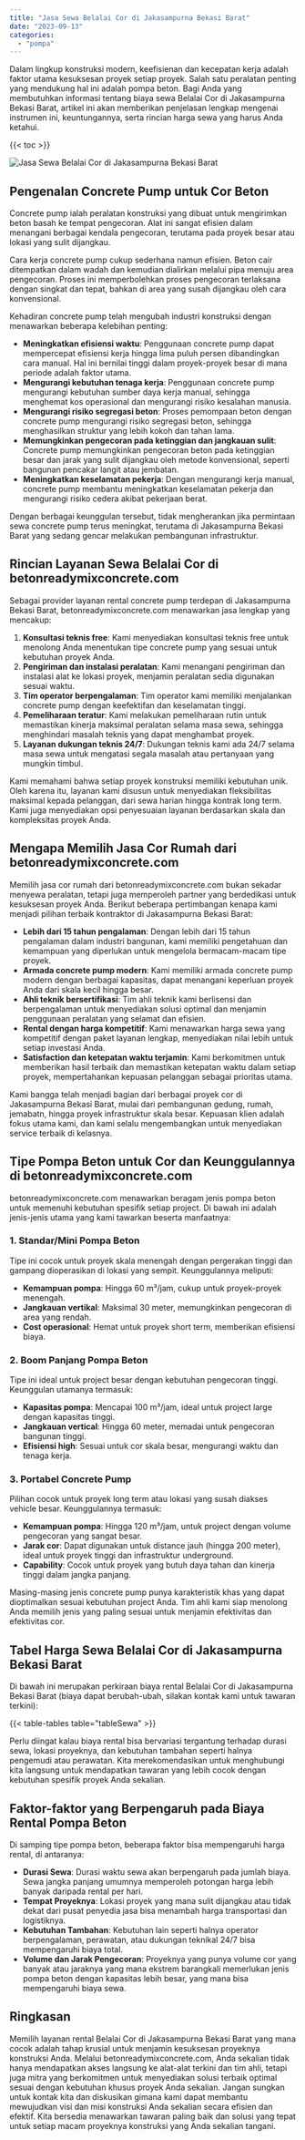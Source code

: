 ```yaml
---
title: "Jasa Sewa Belalai Cor di Jakasampurna Bekasi Barat"
date: "2023-09-13"
categories: 
  - "pompa"
---
```


Dalam lingkup konstruksi modern, keefisienan dan kecepatan kerja adalah faktor utama kesuksesan proyek setiap proyek. Salah satu peralatan penting yang mendukung hal ini adalah pompa beton. Bagi Anda yang membutuhkan informasi tentang biaya sewa Belalai Cor di Jakasampurna Bekasi Barat, artikel ini akan memberikan penjelasan lengkap mengenai instrumen ini, keuntungannya, serta rincian harga sewa yang harus Anda ketahui.

{{< toc >}}

![Jasa Sewa Belalai Cor di Jakasampurna Bekasi Barat](https://betoncor8.github.io/pump/concrete-pump%20(26).png)

## Pengenalan Concrete Pump untuk Cor Beton

Concrete pump ialah peralatan konstruksi yang dibuat untuk mengirimkan beton basah ke tempat pengecoran. Alat ini sangat efisien dalam menangani berbagai kendala pengecoran, terutama pada proyek besar atau lokasi yang sulit dijangkau.

Cara kerja concrete pump cukup sederhana namun efisien. Beton cair ditempatkan dalam wadah dan kemudian dialirkan melalui pipa menuju area pengecoran. Proses ini memperbolehkan proses pengecoran terlaksana dengan singkat dan tepat, bahkan di area yang susah dijangkau oleh cara konvensional.

Kehadiran concrete pump telah mengubah industri konstruksi dengan menawarkan beberapa kelebihan penting:

- **Meningkatkan efisiensi waktu**: Penggunaan concrete pump dapat mempercepat efisiensi kerja hingga lima puluh persen dibandingkan cara manual. Hal ini bernilai tinggi dalam proyek-proyek besar di mana periode adalah faktor utama.
- **Mengurangi kebutuhan tenaga kerja**: Penggunaan concrete pump mengurangi kebutuhan sumber daya kerja manual, sehingga menghemat kos operasional dan mengurangi risiko kesalahan manusia.
- **Mengurangi risiko segregasi beton**: Proses pemompaan beton dengan concrete pump mengurangi risiko segregasi beton, sehingga menghasilkan struktur yang lebih kokoh dan tahan lama.
- **Memungkinkan pengecoran pada ketinggian dan jangkauan sulit**: Concrete pump memungkinkan pengecoran beton pada ketinggian besar dan jarak yang sulit dijangkau oleh metode konvensional, seperti bangunan pencakar langit atau jembatan.
- **Meningkatkan keselamatan pekerja**: Dengan mengurangi kerja manual, concrete pump membantu meningkatkan keselamatan pekerja dan mengurangi risiko cedera akibat pekerjaan berat.

Dengan berbagai keunggulan tersebut, tidak mengherankan jika permintaan sewa concrete pump terus meningkat, terutama di Jakasampurna Bekasi Barat yang sedang gencar melakukan pembangunan infrastruktur.

## Rincian Layanan Sewa Belalai Cor di betonreadymixconcrete.com

Sebagai provider layanan rental concrete pump terdepan di Jakasampurna Bekasi Barat, betonreadymixconcrete.com menawarkan jasa lengkap yang mencakup:

1. **Konsultasi teknis free**: Kami menyediakan konsultasi teknis free untuk menolong Anda menentukan tipe concrete pump yang sesuai untuk kebutuhan proyek Anda.
2. **Pengiriman dan instalasi peralatan**: Kami menangani pengiriman dan instalasi alat ke lokasi proyek, menjamin peralatan sedia digunakan sesuai waktu.
3. **Tim operator berpengalaman**: Tim operator kami memiliki menjalankan concrete pump dengan keefektifan dan keselamatan tinggi.
4. **Pemeliharaan teratur**: Kami melakukan pemeliharaan rutin untuk memastikan kinerja maksimal peralatan selama masa sewa, sehingga menghindari masalah teknis yang dapat menghambat proyek.
5. **Layanan dukungan teknis 24/7**: Dukungan teknis kami ada 24/7 selama masa sewa untuk mengatasi segala masalah atau pertanyaan yang mungkin timbul.

Kami memahami bahwa setiap proyek konstruksi memiliki kebutuhan unik. Oleh karena itu, layanan kami disusun untuk menyediakan fleksibilitas maksimal kepada pelanggan, dari sewa harian hingga kontrak long term. Kami juga menyediakan opsi penyesuaian layanan berdasarkan skala dan kompleksitas proyek Anda.

## Mengapa Memilih Jasa Cor Rumah dari betonreadymixconcrete.com

Memilih jasa cor rumah dari betonreadymixconcrete.com bukan sekadar menyewa peralatan, tetapi juga memperoleh partner yang berdedikasi untuk kesuksesan proyek Anda. Berikut beberapa pertimbangan kenapa kami menjadi pilihan terbaik kontraktor di Jakasampurna Bekasi Barat:

- **Lebih dari 15 tahun pengalaman**: Dengan lebih dari 15 tahun pengalaman dalam industri bangunan, kami memiliki pengetahuan dan kemampuan yang diperlukan untuk mengelola bermacam-macam tipe proyek.
- **Armada concrete pump modern**: Kami memiliki armada concrete pump modern dengan berbagai kapasitas, dapat menangani keperluan proyek Anda dari skala kecil hingga besar.
- **Ahli teknik bersertifikasi**: Tim ahli teknik kami berlisensi dan berpengalaman untuk menyediakan solusi optimal dan menjamin penggunaan peralatan yang selamat dan efisien.
- **Rental dengan harga kompetitif**: Kami menawarkan harga sewa yang kompetitif dengan paket layanan lengkap, menyediakan nilai lebih untuk setiap investasi Anda.
- **Satisfaction dan ketepatan waktu terjamin**: Kami berkomitmen untuk memberikan hasil terbaik dan memastikan ketepatan waktu dalam setiap proyek, mempertahankan kepuasan pelanggan sebagai prioritas utama.

Kami bangga telah menjadi bagian dari berbagai proyek cor di Jakasampurna Bekasi Barat, mulai dari pembangunan gedung, rumah, jemabatn, hingga proyek infrastruktur skala besar. Kepuasan klien adalah fokus utama kami, dan kami selalu mengembangkan untuk menyediakan service terbaik di kelasnya.

## Tipe Pompa Beton untuk Cor dan Keunggulannya di betonreadymixconcrete.com

betonreadymixconcrete.com menawarkan beragam jenis pompa beton untuk memenuhi kebutuhan spesifik setiap project. Di bawah ini adalah jenis-jenis utama yang kami tawarkan beserta manfaatnya:

### 1\. Standar/Mini Pompa Beton

Tipe ini cocok untuk proyek skala menengah dengan pergerakan tinggi dan gampang dioperasikan di lokasi yang sempit. Keunggulannya meliputi:

- **Kemampuan pompa**: Hingga 60 m³/jam, cukup untuk proyek-proyek menengah.
- **Jangkauan vertikal**: Maksimal 30 meter, memungkinkan pengecoran di area yang rendah.
- **Cost operasional**: Hemat untuk proyek short term, memberikan efisiensi biaya.

### 2\. Boom Panjang Pompa Beton

Tipe ini ideal untuk project besar dengan kebutuhan pengecoran tinggi. Keunggulan utamanya termasuk:

- **Kapasitas pompa**: Mencapai 100 m³/jam, ideal untuk project large dengan kapasitas tinggi.
- **Jangkauan vertical**: Hingga 60 meter, memadai untuk pengecoran bangunan tinggi.
- **Efisiensi high**: Sesuai untuk cor skala besar, mengurangi waktu dan tenaga kerja.

### 3\. Portabel Concrete Pump

Pilihan cocok untuk proyek long term atau lokasi yang susah diakses vehicle besar. Keunggulannya termasuk:

- **Kemampuan pompa**: Hingga 120 m³/jam, untuk project dengan volume pengecoran yang sangat besar.
- **Jarak cor**: Dapat digunakan untuk distance jauh (hingga 200 meter), ideal untuk proyek tinggi dan infrastruktur underground.
- **Capability**: Cocok untuk proyek yang butuh daya tahan dan kinerja tinggi dalam jangka panjang.

Masing-masing jenis concrete pump punya karakteristik khas yang dapat dioptimalkan sesuai kebutuhan project Anda. Tim ahli kami siap menolong Anda memilih jenis yang paling sesuai untuk menjamin efektivitas dan efektivitas cor.

## Tabel Harga Sewa Belalai Cor di Jakasampurna Bekasi Barat

Di bawah ini merupakan perkiraan biaya rental Belalai Cor di Jakasampurna Bekasi Barat (biaya dapat berubah-ubah, silakan kontak kami untuk tawaran terkini):

{{< table-tables table="tableSewa" >}}

Perlu diingat kalau biaya rental bisa bervariasi tergantung terhadap durasi sewa, lokasi proyeknya, dan kebutuhan tambahan seperti halnya pengemudi atau perawatan. Kita merekomendasikan untuk menghubungi kita langsung untuk mendapatkan tawaran yang lebih cocok dengan kebutuhan spesifik proyek Anda sekalian.

## Faktor-faktor yang Berpengaruh pada Biaya Rental Pompa Beton

Di samping tipe pompa beton, beberapa faktor bisa mempengaruhi harga rental, di antaranya:

- **Durasi Sewa**: Durasi waktu sewa akan berpengaruh pada jumlah biaya. Sewa jangka panjang umumnya memperoleh potongan harga lebih banyak daripada rental per hari.
- **Tempat Proyeknya**: Lokasi proyek yang mana sulit dijangkau atau tidak dekat dari pusat penyedia jasa bisa menambah harga transportasi dan logistiknya.
- **Kebutuhan Tambahan**: Kebutuhan lain seperti halnya operator berpengalaman, perawatan, atau dukungan teknikal 24/7 bisa mempengaruhi biaya total.
- **Volume dan Jarak Pengecoran**: Proyeknya yang punya volume cor yang banyak atau jaraknya yang mana ekstrem barangkali memerlukan jenis pompa beton dengan kapasitas lebih besar, yang mana bisa mempengaruhi biaya sewa.

## Ringkasan

Memilih layanan rental Belalai Cor di Jakasampurna Bekasi Barat yang mana cocok adalah tahap krusial untuk menjamin kesuksesan proyeknya konstruksi Anda. Melalui betonreadymixconcrete.com, Anda sekalian tidak hanya mendapatkan akses langsung ke alat-alat terkini dan tim ahli, tetapi juga mitra yang berkomitmen untuk menyediakan solusi terbaik optimal sesuai dengan kebutuhan khusus proyek Anda sekalian. Jangan sungkan untuk kontak kita dan diskusikan gimana kami dapat membantu mewujudkan visi dan misi konstruksi Anda sekalian secara efisien dan efektif. Kita bersedia menawarkan tawaran paling baik dan solusi yang tepat untuk setiap macam proyeknya konstruksi yang Anda sekalian tangani.
